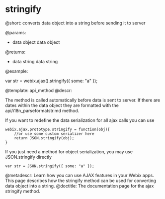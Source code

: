 stringify
=============

@short: converts data object into a string before sending it to server
	

@params:
- data 		object	data object

@returns:
- data		string	data string


@example:

var str = webix.ajax().stringify({ some: "a" });

@template:	api_method
@descr:

The method is called automatically before data is sent to server. If there are dates within the data object they are formatted with the api/i18n_parseformatstr.md method. 

If you want to redefine the data serialization for all ajax calls you can use

~~~
webix.ajax.prototype.stringify = function(obj){	
	//or use some custom serializer here
	return JSON.stringify(obj);
}
~~~


If you just need a method for object serialization, you may use JSON.stringify directly
~~~
var str = JSON.stringify({ some: "a" });
~~~

@metadescr: Learn how you can use AJAX features in your Webix apps. This page describes how the stringify method can be used for converting data object into a string.
@doctitle: The documentation page for the ajax stringify method.
